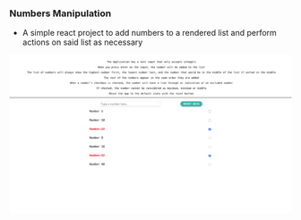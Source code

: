 ### Numbers Manipulation
- A simple react project to add numbers to a rendered list and perform actions on said list as necessary


![App Outlook](./public/app-outlook.png)